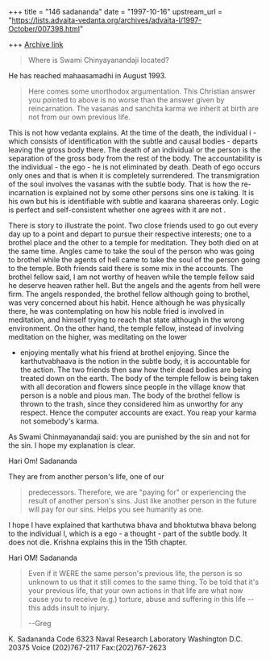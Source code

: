 +++
title = "146 sadananda"
date = "1997-10-16"
upstream_url = "https://lists.advaita-vedanta.org/archives/advaita-l/1997-October/007398.html"

+++
[Archive link](https://lists.advaita-vedanta.org/archives/advaita-l/1997-October/007398.html)

>
>Where is Swami Chinyayanandaji located?

He has reached mahaasamadhi in August 1993.



>Here comes some unorthodox argumentation.  This Christian answer you
>pointed to above is no worse than the answer given by reincarnation.
>The vasanas and sanchita karma we inherit at birth are not from our
>own previous life.

This is not how vedanta explains.  At the time of the death, the individual
i - which consists of identification with the subtle and causal bodies -
departs leaving the gross body there.  The death of an individual or the
person is the separation of the gross body from the rest of the body.  The
accountability is the individual - the ego - he is not eliminated by death.
Death of ego occurs only ones and that is when it is completely
surrendered. The transmigration of the soul involves the vasanas with the
subtle body.  That is how the re-incarnation is explained not by some other
persons sins one is taking.  It is his own but his is identifiable with
subtle and kaarana shareeras only.  Logic is perfect and self-consistent
whether one agrees with it  are not  .

There is story to illustrate the point.  Two close friends used to go out
every day up to a point and depart to pursue their respective interests;
one to a brothel place and the other to a temple for meditation.  They both
died on at the same time.  Angles came to take the soul of the person who
was going to brothel while the agents of hell came to take the soul of the
person going to the temple.  Both friends said there is some mix in the
accounts.  The brothel fellow said, I am not worthy of heaven while the
temple fellow said he deserve heaven rather hell.  But the angels and the
agents from hell were firm.  The angels responded, the brothel fellow
although going to brothel, was very concerned about his habit. Hence
although he was physically there, he was contemplating on how his noble
fried is involved in meditation, and himself trying to reach that state
although in the wrong environment.  On the other hand, the temple fellow,
instead of involving meditation on the higher, was meditating on the lower
- enjoying mentally what his friend at brothel enjoying.  Since the
karthutvabhaava is the notion in the subtle body, it is accountable for the
action.  The two friends then saw how their dead bodies are being treated
down on the earth.  The body of the temple fellow is being taken with all
decoration and flowers since people in the village know that person is a
noble and pious man.  The body of the brothel fellow is thrown to the
trash, since they considered him as unworthy for any respect.  Hence the
computer accounts are exact.  You reap your karma not somebody's karma.

As Swami Chinmayanandaji said: you are punished by the sin and not for the sin.
I hope my explanation is clear.

Hari Om!
Sadananda


  They are from another person's life, one of our
>predecessors.  Therefore, we are "paying for" or experiencing the
>result of another person's sins.  Just like another person in the
>future will pay for our sins.  Helps you see humanity as one.

I hope I have explained that karthutwa bhava and bhoktutwa bhava belong to
the individual I, which is a ego - a thought - part of the subtle body. It
does not die.  Krishna explains this in the 15th chapter.

Hari OM!
Sadananda


>
>Even if it WERE the same person's previous life, the person is so
>unknown to us that it still comes to the same thing.  To be told that
>it's your previous life, that your own actions in that life are what
>now cause you to receive (e.g.) torture, abuse and suffering in this
>life -- this adds insult to injury.
>
>--Greg


K. Sadananda
Code 6323
Naval Research Laboratory
Washington D.C. 20375
Voice (202)767-2117
Fax:(202)767-2623

